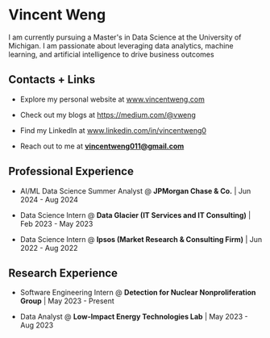 # Vincent Weng
I am currently pursuing a Master's in Data Science at the University of Michigan. I am passionate about leveraging data analytics, machine learning, and artificial intelligence to drive business outcomes

## Contacts + Links

- Explore my personal website at www.vincentweng.com

- Check out my blogs at https://medium.com/@vweng

- Find my LinkedIn at www.linkedin.com/in/vincentweng0

- Reach out to me at **vincentweng011@gmail.com**

## Professional Experience

- AI/ML Data Science Summer Analyst @ **JPMorgan Chase & Co.** | Jun 2024 - Aug 2024
  
- Data Science Intern @ **Data Glacier (IT Services and IT Consulting)** | Feb 2023 - May 2023

- Data Science Intern @ **Ipsos (Market Research & Consulting Firm)** | Jun 2022 - Aug 2022

## Research Experience

- Software Engineering Intern @ **Detection for Nuclear Nonproliferation Group** | May 2023 - Present
  
- Data Analyst @ **Low-Impact Energy Technologies Lab** | May 2023 - Aug 2023
